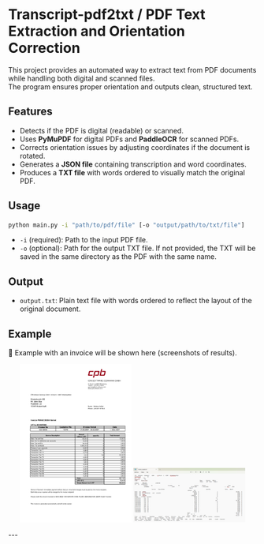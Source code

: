 # Transcript-pdf2txt / PDF Text Extraction and Orientation Correction

This project provides an automated way to extract text from PDF documents while handling both digital and scanned files.  
The program ensures proper orientation and outputs clean, structured text.

## Features
- Detects if the PDF is digital (readable) or scanned.  
- Uses **PyMuPDF** for digital PDFs and **PaddleOCR** for scanned PDFs.  
- Corrects orientation issues by adjusting coordinates if the document is rotated.  
- Generates a **JSON file** containing transcription and word coordinates.  
- Produces a **TXT file** with words ordered to visually match the original PDF.

## Usage
```bash
python main.py -i "path/to/pdf/file" [-o "output/path/to/txt/file"]
```
- `-i` (required): Path to the input PDF file.  
- `-o` (optional): Path for the output TXT file. If not provided, the TXT will be saved in the same directory as the PDF with the same name.

## Output
- `output.txt`: Plain text file with words ordered to reflect the layout of the original document.

## Example
📄 Example with an invoice will be shown here (screenshots of results).
<p align="center">
  <img src="https://github.com/sebsfs/transcript-pdf2txt/blob/main/test_files/images/invoice_sample-1.jpg?raw=true" alt="Invoice Sample" width="45%"/>
  <img src="https://github.com/sebsfs/transcript-pdf2txt/blob/main/test_files/images/output_transcript.png?raw=true" alt="Output Transcript" width="45%"/>
</p>
---
